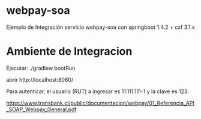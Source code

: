 # webpay-soa
Ejemplo de Integración servicio webpay-soa con springboot 1.4.2 + cxf 3.1.x

# Ambiente de Integracion

Ejecutar: ./gradlew bootRun

abrir   http://localhost:8080/

Para autenticar, el usuario (RUT) a ingresar es 11.111.111-1 y la clave es 123.


https://www.transbank.cl/public/documentacion/webpay/01_Referencia_API_SOAP_Webpay_General.pdf

